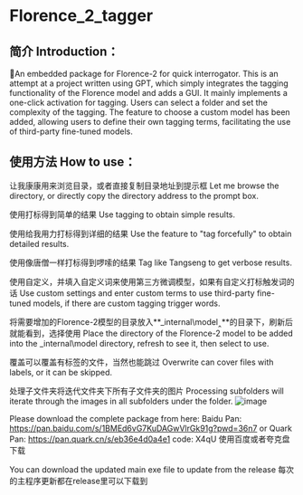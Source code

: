 # Florence_2_tagger

## 简介 Introduction：

🎉An embedded package for Florence-2 for quick interrogator.
This is an attempt at a project written using GPT, which simply integrates the tagging functionality of the Florence model and adds a GUI. It mainly implements a one-click activation for tagging. Users can select a folder and set the complexity of the tagging. The feature to choose a custom model has been added, allowing users to define their own tagging terms, facilitating the use of third-party fine-tuned models.

## 使用方法 How to use：

让我康康用来浏览目录，或者直接复制目录地址到提示框
Let me browse the directory, or directly copy the directory address to the prompt box.

使用打标得到简单的结果
Use tagging to obtain simple results.

使用给我用力打标得到详细的结果
Use the feature to "tag forcefully" to obtain detailed results.

使用像唐僧一样打标得到啰嗦的结果
Tag like Tangseng to get verbose results.

使用自定义，并填入自定义词来使用第三方微调模型，如果有自定义打标触发词的话
Use custom settings and enter custom terms to use third-party fine-tuned models, if there are custom tagging trigger words.

将需要增加的Florence-2模型的目录放入**_internal\model‸**的目录下，刷新后就能看到，选择使用
Place the directory of the Florence-2 model to be added into the _internal\model directory, refresh to see it, then select to use.

覆盖可以覆盖有标签的文件，当然也能跳过
Overwrite can cover files with labels, or it can be skipped.

处理子文件夹将迭代文件夹下所有子文件夹的图片
Processing subfolders will iterate through the images in all subfolders under the folder.
![image](https://github.com/user-attachments/assets/6fb01baa-cdcc-4753-9b8a-17b6a563e090)

Please download the complete package from here:
Baidu Pan: https://pan.baidu.com/s/1BMEd6vG7KuDAGwVlrGk91g?pwd=36n7
or Quark Pan: https://pan.quark.cn/s/eb36e4d0a4e1  code: X4qU
使用百度或者夸克盘下载

You can download the updated main exe file to update from the release
每次的主程序更新都在release里可以下载到



